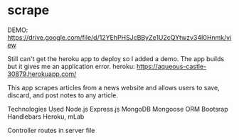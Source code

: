 # scrape

DEMO: https://drive.google.com/file/d/12YEhPHSJcBByZe1U2cQYtwzv34I0Hnmk/view

Still can't get the heroku app to deploy so I added a demo. The app builds but it gives me an application error.
heroku: https://aqueous-castle-30879.herokuapp.com/

This app scrapes articles from a news website and allows users to save, discard, and post notes to any article.

Technologies Used
Node.js
Express.js
MongoDB
Mongoose ORM
Bootsrap
Handlebars
Heroku, mLab


Controller routes in server file
